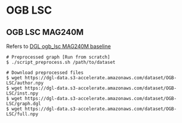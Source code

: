 # OGB LSC

## OGB LSC MAG240M

Refers to [DGL ogb_lsc MAG240M baseline](https://github.com/dmlc/dgl/tree/master/examples/pytorch/ogb_lsc/MAG240M)

```shell
# Preprocessed graph [Run from scratch]
$ ./script_preprocess.sh /path/to/dataset

# Download preprocessed files
$ wget https://dgl-data.s3-accelerate.amazonaws.com/dataset/OGB-LSC/author.npy
$ wget https://dgl-data.s3-accelerate.amazonaws.com/dataset/OGB-LSC/inst.npy
$ wget https://dgl-data.s3-accelerate.amazonaws.com/dataset/OGB-LSC/graph.dgl
$ wget https://dgl-data.s3-accelerate.amazonaws.com/dataset/OGB-LSC/full.npy
```

